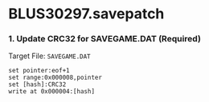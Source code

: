 # BLUS30297.savepatch

### 1. Update CRC32 for SAVEGAME.DAT (Required)

Target File: `SAVEGAME.DAT`

```
set pointer:eof+1
set range:0x000008,pointer
set [hash]:CRC32
write at 0x000004:[hash]
```

